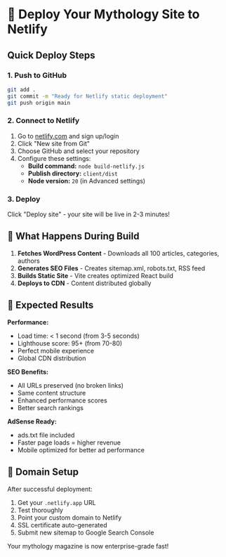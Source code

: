 # 🚀 Deploy Your Mythology Site to Netlify

## Quick Deploy Steps

### 1. Push to GitHub
```bash
git add .
git commit -m "Ready for Netlify static deployment"
git push origin main
```

### 2. Connect to Netlify
1. Go to [netlify.com](https://netlify.com) and sign up/login
2. Click "New site from Git"
3. Choose GitHub and select your repository
4. Configure these settings:
   - **Build command:** `node build-netlify.js`
   - **Publish directory:** `client/dist`
   - **Node version:** `20` (in Advanced settings)

### 3. Deploy
Click "Deploy site" - your site will be live in 2-3 minutes!

## 🎯 What Happens During Build

1. **Fetches WordPress Content** - Downloads all 100 articles, categories, authors
2. **Generates SEO Files** - Creates sitemap.xml, robots.txt, RSS feed
3. **Builds Static Site** - Vite creates optimized React build
4. **Deploys to CDN** - Content distributed globally

## 🌟 Expected Results

**Performance:**
- Load time: < 1 second (from 3-5 seconds)
- Lighthouse score: 95+ (from 70-80)
- Perfect mobile experience
- Global CDN distribution

**SEO Benefits:**
- All URLs preserved (no broken links)
- Same content structure
- Enhanced performance scores
- Better search rankings

**AdSense Ready:**
- ads.txt file included
- Faster page loads = higher revenue
- Mobile optimized for better ad performance

## 🔧 Domain Setup

After successful deployment:
1. Get your `.netlify.app` URL
2. Test thoroughly
3. Point your custom domain to Netlify
4. SSL certificate auto-generated
5. Submit new sitemap to Google Search Console

Your mythology magazine is now enterprise-grade fast!